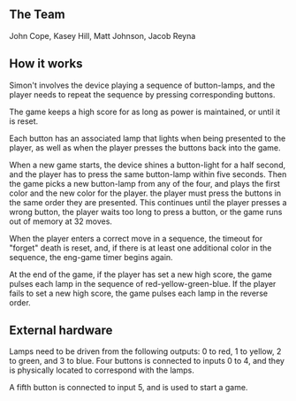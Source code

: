 <!---

This file is used to generate your project data sheet. Please fill in the information below and delete any unused
sections.

You can also include images in this folder and reference them in the markdown. Each image must be less than
512 kb in size, and the combined size of all images must be less than 1 MB.

-->

## The Team

John Cope, Kasey Hill, Matt Johnson, Jacob Reyna

## How it works

Simon't involves the device playing a sequence of button-lamps, and the player needs to repeat the sequence by pressing corresponding buttons.

The game keeps a high score for as long as power is maintained, or until it is reset.

Each button has an associated lamp that lights when being presented to the player, as well as when the player presses the buttons back into the game.

When a new game starts, the device shines a button-light for a half second, and the player has to press the same button-lamp within five seconds. Then the game picks a new button-lamp from any of the four, and plays the first color and the new color for the player. the player must press the buttons in the same order they are presented. This continues until the player presses a wrong button, the player waits too long to press a button, or the game runs out of memory at 32 moves.

When the player enters a correct move in a sequence, the timeout for "forget" death is reset, and, if there is at least one additional color in the sequence, the eng-game timer begins again.

At the end of the game, if the player has set a new high score, the game pulses each lamp in the sequence of red-yellow-green-blue. If the player fails to set a new high score, the game pulses each lamp in the reverse order. 


## External hardware

Lamps need to be driven from the following outputs: 0 to red, 1 to yellow, 2 to green, and 3 to blue. Four buttons is connected to inputs 0 to 4, and they is physically located to correspond with the lamps.

A fifth button is connected to input 5, and is used to start a game.